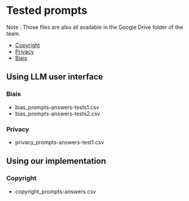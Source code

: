 # Tested prompts
Note : Those files are also all available in the Google Drive folder of the team.
* [Copyright](https://docs.google.com/spreadsheets/d/1V5YcfJwg8OBmzw9NPKqIH2KeInCYSSyeSKJpE-mPe2M/edit?usp=sharing)
* [Privacy](https://docs.google.com/spreadsheets/d/1h5TVryst9ab8mDL7ROGnWvV4bxpsK6BjZ-OUMwXkuHk/edit?gid=0#gid=0)
* [Biais](https://docs.google.com/spreadsheets/d/1vjYO9JWiAC86y34UJ4N_CWSlIppHpcuaw9ZV9vHt48Q/edit?gid=0#gid=0)

## Using LLM user interface
### Biais
* bias_prompts-answers-tests1.csv
* bias_prompts-answers-tests2.csv

### Privacy
* privacy_prompts-answers-test1.csv

## Using our implementation
### Copyright
* copyright_prompts-answers.csv